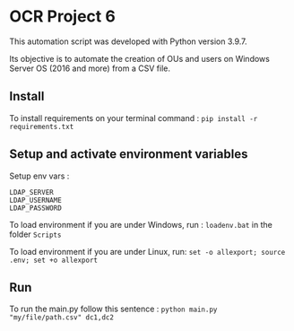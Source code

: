 # OCR Project 6

This automation script was developed with Python version 3.9.7.

Its objective is to automate the creation of OUs and users on Windows Server OS (2016 and more) from a CSV file.


## Install
To install requirements on your terminal command : `pip install -r requirements.txt` 


## Setup and activate environment variables
Setup env vars :
```
LDAP_SERVER
LDAP_USERNAME
LDAP_PASSWORD
```

To load environment if you are under Windows, run : `loadenv.bat` in the folder `Scripts`

To load environment if you are under Linux, run:
`set -o allexport; source .env; set +o allexport`

## Run

To run the main.py follow this sentence :
`python main.py "my/file/path.csv" dc1,dc2`